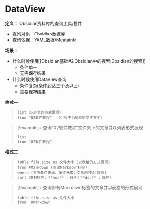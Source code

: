 # DataView

**定义：**
Obsidian资料库的查询工具/插件
- 查询对象：Obsidian数据库
- 查询依据：YAML数据/Meatainfo

**场景：**
- 什么时候使用[[Obsidian基础#2 Obsidian中的搜索|Obsidian的搜索]]
	- 条件单一
	- 无需保存结果
- 什么时候使用DataView查询
	- 条件复杂(条件到达三个及以上)
	- 需要保存结果

**格式一**
>```dataview
>list（以列表的方式展现）
>from "02软件教程"  （引号中为搜索的文件夹名）
>```

> [!example]+ 查询“02软件教程”文件夹下的文章并以列表形式展现
> ```dataview
> list
> from "02软件教程"
> ```

**格式二**
>```dataview
>table file.size as 文件大小 (以表格的方式展现)
>from #Markdown (查询Markdown标签)
>where (支持条件查询，条件元素为文章的YMAL数据)
>sort（支持排序，**asc** ，升序；**dsc** ，降序）
>```

> [!example]+ 查询带有Markdown标签的文章并以表格的形式展现
> ```dataview
> table file.size as 文件大小
> from  #Markdown 
> ```



